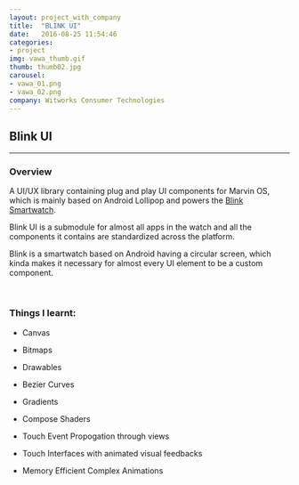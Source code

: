 ```yaml
---
layout: project_with_company
title:  "BLINK UI"
date:   2016-08-25 11:54:46
categories:
- project
img: vawa_thumb.gif
thumb: thumb02.jpg
carousel:
- vawa_01.png
- vawa_02.png
company: Witworks Consumer Technologies
---
```

## Blink UI
------------

### Overview
A UI/UX library containing plug and play UI components for Marvin OS, which is mainly based on Android Lollipop and powers the [Blink Smartwatch](https://blink.watch).

Blink UI is a submodule for almost all apps in the watch and all the components it contains are standardized across the platform.

Blink is a smartwatch based on Android having a circular screen, which kinda makes it necessary for almost every UI element to be a custom component.

<br>

### Things I learnt:
* Canvas
* Bitmaps
* Drawables
* Bezier Curves
* Gradients
* Compose Shaders


* Touch Event Propogation through views
* Touch Interfaces with animated visual feedbacks
* Memory Efficient Complex Animations